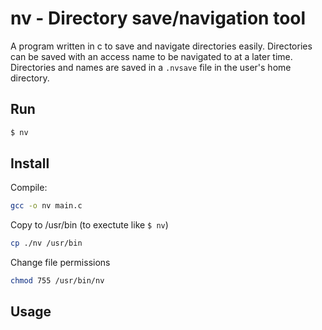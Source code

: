 # nv - Directory save/navigation tool

A program written in c to save and navigate directories easily. Directories can be saved with an access name to be navigated to at a later time. Directories and names are saved in a `.nvsave` file in the user's home directory.

## Run

```sh
$ nv
```

## Install

Compile:
```sh
gcc -o nv main.c
```

Copy to /usr/bin (to exectute like `$ nv`)
```sh
cp ./nv /usr/bin
```

Change file permissions
```sh
chmod 755 /usr/bin/nv
```

## Usage

